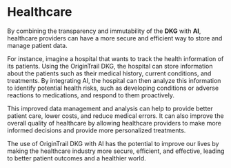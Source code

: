 # Healthcare

By combining the transparency and immutability of the **DKG** with **AI**, healthcare providers can have a more secure and efficient way to store and manage patient data.

For instance, imagine a hospital that wants to track the health information of its patients. Using the OriginTrail DKG, the hospital can store information about the patients such as their medical history, current conditions, and treatments. By integrating AI, the hospital can then analyze this information to identify potential health risks, such as developing conditions or adverse reactions to medications, and respond to them proactively.

This improved data management and analysis can help to provide better patient care, lower costs, and reduce medical errors. It can also improve the overall quality of healthcare by allowing healthcare providers to make more informed decisions and provide more personalized treatments.

The use of OriginTrail DKG with AI has the potential to improve our lives by making the healthcare industry more secure, efficient, and effective, leading to better patient outcomes and a healthier world.
